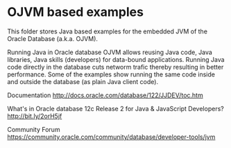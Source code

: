 # OJVM based examples
This folder stores Java based examples for the embedded JVM of the Oracle Database (a.k.a. OJVM).

Running Java in Oracle database OJVM allows reusing Java code, Java libraries, Java skills (developers) for data-bound applications.
Running Java code directly in the database cuts networm trafic thereby resulting in better performance. Some of the examples show running the same code inside and outside the database (as plain Java client code).

Documentation http://docs.oracle.com/database/122/JJDEV/toc.htm

What's in Oracle database 12c Release 2 for Java & JavaScript Developers? http://bit.ly/2orH5jf

Community Forum https://community.oracle.com/community/database/developer-tools/jvm
